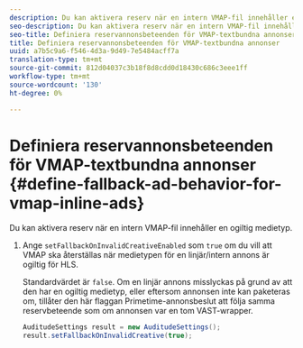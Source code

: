 ```yaml
---
description: Du kan aktivera reserv när en intern VMAP-fil innehåller en ogiltig medietyp.
seo-description: Du kan aktivera reserv när en intern VMAP-fil innehåller en ogiltig medietyp.
seo-title: Definiera reservannonsbeteenden för VMAP-textbundna annonser
title: Definiera reservannonsbeteenden för VMAP-textbundna annonser
uuid: a7b5c9a6-f546-4d3a-9d49-7e5484acff7a
translation-type: tm+mt
source-git-commit: 812d04037c3b18f8d8cdd0d18430c686c3eee1ff
workflow-type: tm+mt
source-wordcount: '130'
ht-degree: 0%

---
```



# Definiera reservannonsbeteenden för VMAP-textbundna annonser {#define-fallback-ad-behavior-for-vmap-inline-ads}

Du kan aktivera reserv när en intern VMAP-fil innehåller en ogiltig medietyp.

1. Ange `setFallbackOnInvalidCreativeEnabled` som `true` om du vill att VMAP ska återställas när medietypen för en linjär/intern annons är ogiltig för HLS.

   Standardvärdet är `false`. Om en linjär annons misslyckas på grund av att den har en ogiltig medietyp, eller eftersom annonsen inte kan paketeras om, tillåter den här flaggan Primetime-annonsbeslut att följa samma reservbeteende som om annonsen var en tom VAST-wrapper.

   ```java
   AuditudeSettings result = new AuditudeSettings(); 
   result.setFallbackOnInvalidCreative(true);
   ```

